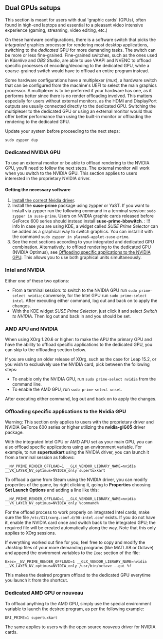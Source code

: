 ## Dual GPUs setups
This section is meant for users with dual 'graphic cards' (GPUs), often found in high-end laptops and essential to a pleasant video intensive experience (gaming, streaming, video editing, etc.)

On these hardware configurations, there is a software switch that picks the _integrated_ graphics processor for rendering most desktop applications, switching to the _dedicated_ GPU for more demanding tasks. The switch can be more or less fine-grained. Fine-grained switches, such as the ones used in _Kdenlive_ and _OBS Studio_, are able to use VAAPI and NVENC to offload specific processes of encoding/decoding to the dedicated GPU, while a coarse-grained switch would have to offload an entire program instead.

Some hardware configurations have a multiplexer (_mux_), a hardware switch that can be configured from the machine's UEFI to select the main graphics processor. A multiplexer is to be preferred if your hardware has one, as it performs better since there is no render offloading involved. This matters especially for users without external monitors, as the HDMI and DisplayPort outputs are usually connected directly to the dedicated GPU. Switching the multiplexer to the dedicated GPU or using an external monitor would thus offer better performance than using the built-in monitor or offloading the rendering to the dedicated GPU.

Update your system before proceeding to the next steps:
```
sudo zypper dup
```

### Dedicated NVIDIA GPU
To use an external monitor or be able to offload rendering to the NVIDIA GPU, you'll need to follow the next steps. The external monitor will work when you switch to the NVIDIA GPU. This section applies to users interested in the proprietary NVIDIA driver.

#### Getting the necessary software
1. [Install the correct Nvidia driver](install_proprietary.md).
2. Install the __suse-prime__ package using zypper or YaST. If you want to install via zypper run the following command in a terminal session: `sudo zypper in suse-prime`. Users on NVIDIA graphic cards released before GeForce 600 series should instead install __suse-prime-bbswitch__.
:   !!! info 
        In case you are using KDE, a widget called _SUSE Prime Selector_ can be added as a graphical way to switch graphics. You can install it with the command `sudo zypper in plasma5-applet-suse-prime`.
3. See the next sections according to your integrated and dedicated GPU combination. Alternatively, to offload rendering to the dedicated GPU (NVIDIA Optimus), see [Offloading specific applications to the NVIDIA GPU](hybrid_graphics.md#offloading-specific-applications-to-the-nvidia-gpu). This allows you to use both graphical units simultaneously.

### Intel and NVIDIA

Either one of these two options:

* From a terminal session: to switch to the NVIDIA GPU run `sudo prime-select nvidia`; conversely, for the Intel GPU run `sudo prime-select intel`. After executing either command, log out and back on to apply the changes.
* With the KDE widget _SUSE Prime Selector_, just click it and select _Switch to NVIDIA_. Then log out and back in and you should be set.

### AMD APU and NVIDIA
When using XOrg 1.20.6 or higher: to make the APU the primary GPU and have the ability to offload specific applications to the dedicated GPU, you can skip to the offloading section below.

If you are using an older release of XOrg, such as the case for Leap 15.2, or you wish to exclusively use the NVIDIA card, pick between the following steps:

* To enable only the NVIDIA GPU, run `sudo prime-select nvidia` from the command line.
* To enable the AMD GPU, run `sudo prime-select unset`.
    
After executing either command, log out and back on to apply the changes.

### Offloading specific applications to the Nvidia GPU

Warning: This section only applies to users with the proprietary driver and NVIDIA GeForce 600 series or higher utilizing the __nvidia-glG05__ driver package.

With the integrated Intel GPU or AMD APU set as your main GPU, you can also offload specific applications using an environment variable. For example, to run __supertuxkart__ using the NVIDIA driver, you can launch it from a terminal session as follows:
    
    __NV_PRIME_RENDER_OFFLOAD=1 __GLX_VENDOR_LIBRARY_NAME=nvidia __VK_LAYER_NV_optimus=NVIDIA_only supertuxkart
   
 
To offload a game from Steam using the NVIDIA driver, you can modify properties of the game, by right clicking it, going to **Properties** choosing __Set Launch Options__ and adding a line like this:

    __NV_PRIME_RENDER_OFFLOAD=1 __GLX_VENDOR_LIBRARY_NAME=nvidia __VK_LAYER_NV_optimus=NVIDIA_only %command%

For the offload process to work properly on integrated Intel cards, make sure the file `/etc/X11/xorg.conf.d/90-intel.conf` exists. If you do not have it, enable the NVIDIA card once and switch back to the integrated GPU; the required file will be created automatically along the way. Note that this only applies to XOrg sessions.

If everything worked out fine for you, feel free to copy and modify the _.desktop_ files of your more demanding programs (like MATLAB or Octave) and append the enviroment variables to the `Exec` section of the file:
    
    Exec=__NV_PRIME_RENDER_OFFLOAD=1 __GLX_VENDOR_LIBRARY_NAME=nvidia __VK_LAYER_NV_optimus=NVIDIA_only /usr/bin/octave --gui %f
    
This makes the desired program offload to the dedicated GPU everytime you launch it from the shortcut.
        
### Dedicated AMD GPU or nouveau
To offload anything to the AMD GPU, simply use the special environment variable to launch the desired program, as per the following example:

    DRI_PRIME=1 supertuxkart

The same applies to users with the open source _nouveau_ driver for NVIDIA cards.
